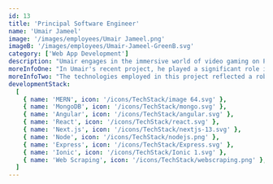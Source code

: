 ```yaml
---
id: 13
title: 'Principal Software Engineer'
name: 'Umair Jameel'
image: '/images/employees/Umair Jameel.png'
imageB: '/images/employees/Umair-Jameel-GreenB.svg'
category: ['Web App Development']
description: "Umair engages in the immersive world of video gaming on PC and PlayStation. Beyond gaming, Umair is a prolific creator, sharing programming tutorials on his two YouTube channels. His dedication has earned him a Silver Play Button from YouTube, recognizing his achievement of surpassing 100K subscribers on one of the channels. Umair's interests extend to real-life documentaries, and his self-driven learning journey includes crafting 2D mobile games, developing window store apps using C#, creating a 3D racing game, and mastering skills in video/photo editing and graphic designing."
moreInfoOne: "In Umair's recent project, he played a significant role in the development of an e-commerce website. This platform is tailored for individuals residing in Albania with an interest in children's accessories. Umair's role encompassed effective communication with the client during standups, direct involvement in the development process, and taking the lead in guiding other developers through their tasks, providing technical assistance as needed."
moreInfoTwo: "The technologies employed in this project reflected a robust tech stack, including Shopify for e-commerce functionality, Remix and React for front-end development, Tailwind for styling, and GraphQL for efficient data querying. Umair's collaborative efforts and technical leadership contributed to the successful creation of the platform, offering a tailored online shopping experience for the target audience."
developmentStack:
  [
    { name: 'MERN', icon: '/icons/TechStack/image 64.svg' },
    { name: 'MongoDB', icon: '/icons/TechStack/mongo.svg' },
    { name: 'Angular', icon: '/icons/TechStack/angular.svg' },
    { name: 'React', icon: '/icons/TechStack/react.svg' },
    { name: 'Next.js', icon: '/icons/TechStack/nextjs-13.svg' },
    { name: 'Node', icon: '/icons/TechStack/nodejs.png' },
    { name: 'Express', icon: '/icons/TechStack/Express.svg' },
    { name: 'Ionic', icon: '/icons/TechStack/Ionic 1.svg' },
    { name: 'Web Scraping', icon: '/icons/TechStack/webscraping.png' },
  ]
---
```


